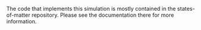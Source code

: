 
The code that implements this simulation is mostly contained in the states-of-matter repository.  Please see the
documentation there for more information.